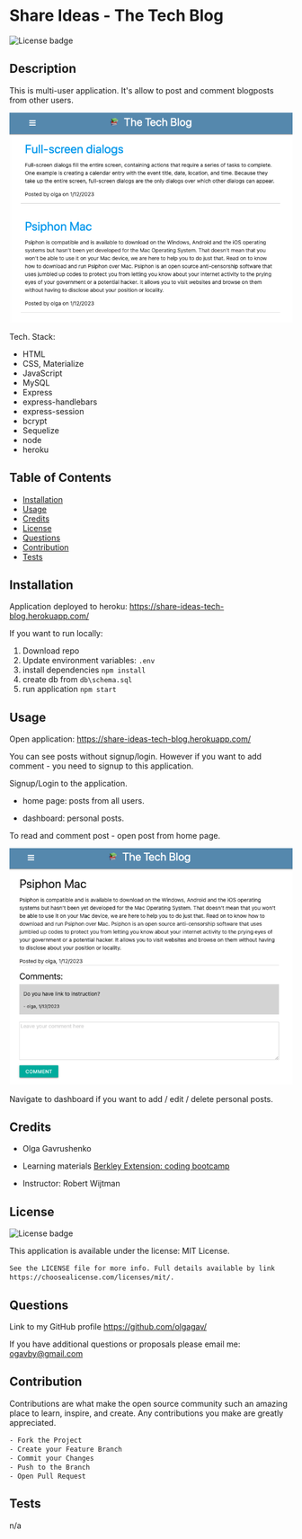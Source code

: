 
  # Share Ideas - The Tech Blog

  ![License badge](https://img.shields.io/static/v1?label=license&message=MIT%20License&color=green)

  ## Description
  
  This is multi-user application. It's allow to post and comment blogposts from other users.

  ![this image display the screenshot of the 'Share Ideas - The Tech Blog' application](./public/images/appl_home_page.png)
  
  Tech. Stack:
  - HTML
  - CSS, Materialize
  - JavaScript
  - MySQL
  - Express
  - express-handlebars 
  - express-session
  - bcrypt
  - Sequelize
  - node
  - heroku

  ## Table of Contents
 
  - [Installation](#installation)
  - [Usage](#usage)
  - [Credits](#credits)
  - [License](#license)
  - [Questions](#questions)
  - [Contribution](#contribution)
  - [Tests](#tests)
    
  ## Installation
  
  Application deployed to heroku: https://share-ideas-tech-blog.herokuapp.com/

  If you want to run locally:

  1. Download repo
  2. Update environment variables: `.env`
  3. install dependencies `npm install`
  4. create db from `db\schema.sql` 
  5. run application `npm start`
  
  ## Usage
  
  Open application: https://share-ideas-tech-blog.herokuapp.com/
  
  You can see posts without signup/login. However if you want to add comment - you need to signup to this application.

  Signup/Login to the application. 
  
   - home page: posts from all users. 

   - dashboard: personal posts.
   
   To read and comment post - open post from home page. 

   ![this image display the screenshot of the 'Share Ideas - The Tech Blog' application](./public/images/appl_post_view.png)

   Navigate to dashboard if you want to add / edit / delete personal posts. 
  
  ## Credits
  
  - Olga Gavrushenko

  - Learning materials [Berkley Extension: coding bootcamp](https://extension.berkeley.edu/)
  
  - Instructor: Robert Wijtman
  
  ## License
  
  ![License badge](https://img.shields.io/static/v1?label=license&message=MIT%20License&color=green)

  This application is available under the license: MIT License. 

    See the LICENSE file for more info. Full details available by link https://choosealicense.com/licenses/mit/. 
    
 
  ## Questions
  
  Link to my GitHub profile https://github.com/olgagav/
  
  If you have additional questions or proposals please email me: [ogavby@gmail.com](mailto:ogavby@gmail.com?subject=[GitHub]%20command-line%20password%20generator)
    
  ## Contribution

  Contributions are what make the open source community such an amazing place to learn, inspire, and create. Any contributions you make are greatly appreciated. 
  
    - Fork the Project  
    - Create your Feature Branch    
    - Commit your Changes   
    - Push to the Branch    
    - Open Pull Request
  
  ## Tests
  
  n/a
  

